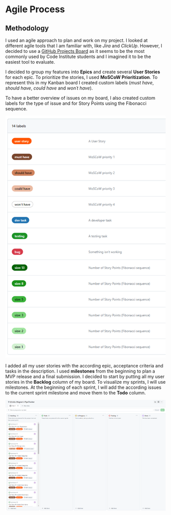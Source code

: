 # **Agile Process**

## **Methodology**
I used an agile approach to plan and work on my project. I looked at different agile tools that I am familiar with, like *Jira* and *ClickUp*. However, I decided to use a [GitHub Projects Board](https://github.com/users/Julia-Wagner/projects/2) as it seems to be the most commonly used by Code Institute students and I imagined it to be the easiest tool to evaluate.

I decided to group my features into **Epics** and create several **User Stories** for each epic. To prioritize the stories, I used **MoSCoW Prioritization**. To represent this in my Kanban board I created custom labels (*must have*, *should have*, *could have* and *won´t have*).

To have a better overview of issues on my board, I also created custom labels for the type of issue and for Story Points using the Fibonacci sequence.

![Agile labels](docs/screenshots/labels.png)

I added all my user stories with the according epic, acceptance criteria and tasks in the description. I used **milestones** from the beginning to plan a MVP release and a final submission. I decided to start by putting all my user stories in the **Backlog** column of my board. To visualize my sprints, I will use milestones. At the beginning of each sprint, I will add the according issues to the current sprint milestone and move them to the **Todo** column.

![Initial board setup](docs/screenshots/initial_backlog.png)
